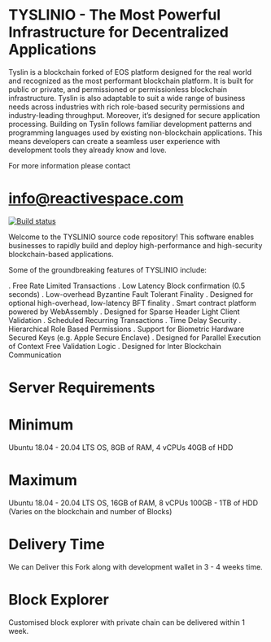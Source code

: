 
# TYSLINIO - The Most Powerful Infrastructure for Decentralized Applications

Tyslin is a blockchain forked of EOS platform designed for the real world and recognized as the most performant blockchain platform. It is built for public or private, and permissioned or permissionless blockchain infrastructure. Tyslin is also adaptable to suit a wide range of business needs across industries with rich role-based security permissions and industry-leading throughput. Moreover, it’s designed for secure application processing.
Building on Tyslin follows familiar development patterns and programming languages used by existing non-blockchain applications. This means  developers can create a seamless user experience with development tools they already know and love.




For more information please contact 

# info@reactivespace.com


[![Build status](https://badge.buildkite.com/370fe5c79410f7d695e4e34c500b4e86e3ac021c6b1f739e20.svg?branch=master)](https://buildkite.com/TYSLINIO/TYSLINio)

Welcome to the TYSLINIO source code repository! This software enables businesses to rapidly build and deploy high-performance and high-security blockchain-based applications.

Some of the groundbreaking features of TYSLINIO include:

. Free Rate Limited Transactions
. Low Latency Block confirmation (0.5 seconds)
. Low-overhead Byzantine Fault Tolerant Finality
. Designed for optional high-overhead, low-latency BFT finality
. Smart contract platform powered by WebAssembly
. Designed for Sparse Header Light Client Validation
. Scheduled Recurring Transactions
. Time Delay Security
. Hierarchical Role Based Permissions
. Support for Biometric Hardware Secured Keys (e.g. Apple Secure Enclave)
. Designed for Parallel Execution of Context Free Validation Logic
. Designed for Inter Blockchain Communication




# Server Requirements 

# Minimum
  Ubuntu 18.04 - 20.04 LTS OS,
  8GB of RAM, 4 vCPUs 
  40GB of HDD
  
# Maximum
  Ubuntu 18.04 - 20.04 LTS OS,
  16GB of RAM, 8 vCPUs 
  100GB - 1TB  of HDD (Varies on the blockchain and number of Blocks)
 
 
 # Delivery Time 
   We can Deliver this Fork along with development wallet in 3 - 4 weeks time. 
   
 # Block Explorer
   Customised block explorer with private chain can be delivered within 1 week.

